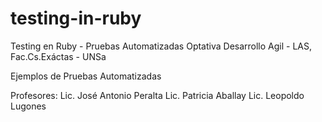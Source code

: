 # testing-in-ruby
Testing en Ruby - Pruebas Automatizadas
Optativa Desarrollo Agil - LAS, Fac.Cs.Exáctas - UNSa

Ejemplos de Pruebas Automatizadas

Profesores:
Lic. José Antonio Peralta
Lic. Patricia Aballay
Lic. Leopoldo Lugones
